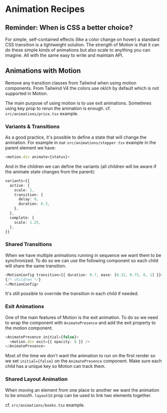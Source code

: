 # Animation Recipes

## Reminder: When is CSS a better choice?

For simple, self-contained effects (like a color change on hover) a standard CSS transition is a lightweight solution. The strength of Motion is that it can do these simple kinds of animations but also scale to anything you can imagine. All with the same easy to write and maintain API.

## Animations with Motion

Remove any transition classes from Tailwind when using motion components.
From Tailwind V4 the colors use oklch by default which is not supported in Motion.

The main purpose of using motion is to use exit animations.
Sometimes using key prop to rerun the animation is enough. cf. `src/animations/price.tsx` example.

### Variants & Transitions

As a good practice, it's possible to define a state that will change the animation.
For example in our `src/animations/stepper.tsx` example in the parent element we have:

```typescript
<motion.div animate={status}>
```

And in the children we can define the variants (all children will be aware if the animate state changes from the parent):
```typescript
variants={{
  active: {
    scale: 1,
    transition: {
      delay: 0,
      duration: 0.3,
    },
  },
  complete: {
    scale: 1.25,
  },
}}
```

### Shared Transitions
When we have multiple animations running in sequence we want them to be synchronized.
To do so we can use the following component so each child will share the same transition.

```typescript
<MotionConfig transition={{ duration: 0.7, ease: [0.32, 0.75, 0, 1] }}>
{/* children */}
</MotionConfig>
```

It's still possible to override the transition in each child if needed.

### Exit Animations
One of the main features of Motion is the exit animation.
To do so we need to wrap the component with `AnimatePresence` and add the exit property to the motion component.
```typescript
<AnimatePresence initial={false}>
  <motion.div exit={{ opacity: 0 }} />
</AnimatePresence>
```
Most of the time we don't want the animation to run on the first render so we set `initial={false}` on the `AnimatePresence` component.
Make sure each child has a unique key so Motion can track them.

### Shared Layout Animation
When moving an element from one place to another we want the animation to be smooth.
`layoutId` prop can be used to link two elements together.

cf. `src/animations/books.tsx` example.
